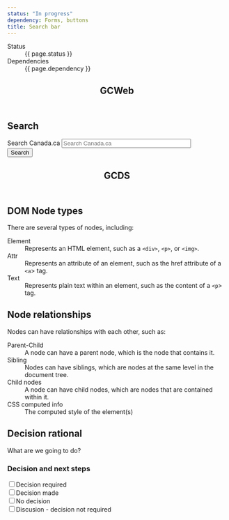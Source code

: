 ```yaml
---
status: "In progress"
dependency: Forms, buttons
title: Search bar
---
```

<dl class="dl-horizontal brdr-0">
  <dt>Status</dt>
  <dd><span class="label label-warning mrgn-lft-sm">{{ page.status }}</span></dd>
  <dt>Dependencies</dt>
  <dd><span class="label label-info mrgn-lft-sm">{{ page.dependency }}</span></dd>
</dl>
<div class="row wb-eqht">
  <div class="col-md-6">
    <section class="panel panel-default hght-inhrt">
      <header class="panel-heading"><h2 class="panel-title">GCWeb</h2></header>
      <div class="panel-body">
        <section id="wb-srch" class="col-lg-offset-4 col-md-offset-4 col-sm-offset-2 col-sm-5 col-md-4">
          <h2>Search</h2>
          <form action="https://www.canada.ca/en/sr/srb.html" name="cse-search-box" role="search">
            <div class="form-group wb-srch-qry">
              <label for="wb-srch-q" class="wb-inv">Search Canada.ca</label>
              <input id="wb-srch-q" list="wb-srch-q-ac" class="wb-srch-q form-control" name="q" type="search" value="" size="34" maxlength="170" placeholder="Search Canada.ca" />
              <datalist id="wb-srch-q-ac"></datalist>
            </div>
            <div class="form-group submit" style="top: 1.25em">
              <button type="submit" id="wb-srch-sub" class="btn btn-primary btn-small" name="wb-srch-sub"><span class="glyphicon-search glyphicon"></span><span class="wb-inv">Search</span></button>
            </div>
          </form>
        </section>
      </div>
    </section>
  </div>
  <div class="col-md-6">
    <section class="panel panel-default hght-inhrt">
      <header class="panel-heading"><h2 class="panel-title">GCDS</h2></header>
      <div class="panel-body">
        <gcds-search></gcds-search>
      </div>
    </section>
  </div>
</div>
<div class="row">
  <div class="col-md-6">
    <h2>DOM Node types</h2> 
    <p>There are several types of nodes, including:</p>
    <dl>
      <dt>Element</dt>
      <dd>Represents an HTML element, such as a <code>&lt;div&gt;</code>, <code>&lt;p&gt;</code>, or <code>&lt;img&gt;</code>.</dd>
      <dt>Attr</dt>
      <dd>Represents an attribute of an element, such as the href attribute of a <code>&lt;a</code>&gt; tag.</dd>
      <dt>Text</dt>
      <dd>Represents plain text within an element, such as the content of a <code>&lt;p</code>&gt; tag.</dd>
    </dl>
    <h2>Node relationships</h2>
    <p>Nodes can have relationships with each other, such as:</p>
    <dl>
      <dt>Parent-Child</dt>
      <dd>A node can have a parent node, which is the node that contains it.</dd>
      <dt>Sibling</dt> 
      <dd>Nodes can have siblings, which are nodes at the same level in the document tree.</dd>
      <dt>Child nodes</dt>
      <dd>A node can have child nodes, which are nodes that are contained within it.</dd>
      <dt>CSS computed info</dt>
      <dd>The computed style of the element(s)</dd>
    </dl> 
  </div>
</div>
<h2>Decision rational</h2>
<p>What are we going to do?</p>
<h3>Decision and next steps</h3>
<div class="checkbox gc-chckbxrdio">
  <input id="todo1" type="checkbox" /><label for="todo1">Decision required</label>
</div>
<div class="checkbox gc-chckbxrdio">
  <input id="todo2" type="checkbox" /><label for="todo2">Decision made</label>
</div>
<div class="checkbox gc-chckbxrdio">
  <input id="todo3" type="checkbox" /><label for="todo3">No decision</label>
</div>
<div class="checkbox gc-chckbxrdio">
  <input id="todo4" type="checkbox" /><label for="todo4">Discusion - decision not required</label>
</div>